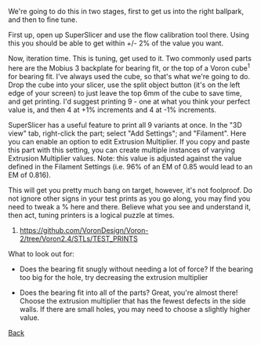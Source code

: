 We're going to do this in two stages, first to get us into the right ballpark, and then to fine tune.

First up, open up SuperSlicer and use the flow calibration tool there. Using this you should be able to get within +/- 2% of the value you want.

Now, iteration time. This is tuning, get used to it. Two commonly used parts here are the Mobius 3 backplate for bearing fit, or the top of a Voron cube<sup>1</sup> for bearing fit. I've always used the cube, so that's what we're going to do. Drop the cube into your slicer, use the split object button (it's on the left edge of your screen) to just leave the top 6mm of the cube to save time, and get printing. I'd suggest printing 9 - one at what you think your perfect value is, and then 4 at +1% increments and 4 at -1% increments.

SuperSlicer has a useful feature to print all 9 variants at once. In the "3D view" tab, right-click the part; select "Add Settings"; and "Filament". Here you can enable an option to edit Extrusion Multiplier. If you copy and paste this part with this setting, you can create multiple instances of varying Extrusion Multiplier values. Note: this value is adjusted against the value defined in the Filament Settings (i.e. 96% of an EM of 0.85 would lead to an EM of 0.816).

This will get you pretty much bang on target, however, it's not foolproof. Do not ignore other signs in your test prints as you go along, you may find you need to tweak a % here and there. Believe what you see and understand it, then act, tuning printers is a logical puzzle at times.


1. https://github.com/VoronDesign/Voron-2/tree/Voron2.4/STLs/TEST_PRINTS


What to look out for:
* Does the bearing fit snugly without needing a lot of force?
If the bearing too big for the hole, try decreasing the extrusion multiplier

* Does the bearing fit into all of the parts? Great, you're almost there!
Choose the extrusion multiplier that has the fewest defects in the side walls. If there are small holes, you may need to choose a slightly higher value.


[Back](README.md)
